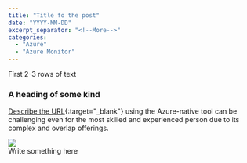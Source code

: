 ```yaml
---
title: "Title fo the post"
date: "YYYY-MM-DD"
excerpt_separator: "<!--More-->"
categories: 
  - "Azure"
  - "Azure Monitor"
---
```


First 2-3 rows of text

<!--More-->

### **A heading of some kind**
[Describe the URL](https://something.com/something/){:target="_blank"} using the Azure-native tool can be challenging even for the most skilled and experienced person due to its complex and overlap offerings.

![](https://blog.orneling.se/assets/images/20xx/xx/filename.png)\
Write something here